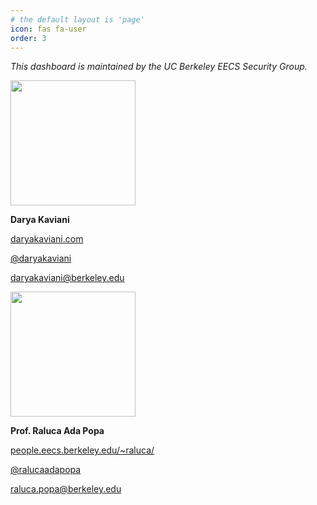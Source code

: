 ```yaml
---
# the default layout is 'page'
icon: fas fa-user
order: 3
---
```


*This dashboard is maintained by the UC Berkeley EECS Security Group.*

<div style="text-align: left;">
  <img src="https://deploy-mpc.notion.site/image/https%3A%2F%2Fs3-us-west-2.amazonaws.com%2Fsecure.notion-static.com%2F024f6b71-1a44-41bb-b917-2bb9bc015ef4%2FIMG_4332_copy.jpg?id=84cb4de7-166c-47cb-aa57-026b07d6aa1e&table=block&spaceId=85d84701-7672-4213-b7b6-d2de90f117b7&width=2000&userId=&cache=v2" width="200">
</div>


**Darya Kaviani**

[daryakaviani.com](http://daryakaviani.com)

[@daryakaviani](http://twitter.com/daryakaviani)

[daryakaviani@berkeley.edu](mailto:daryakaviani@berkeley.edu)

<div style="text-align: left;">
  <img src="https://deploy-mpc.notion.site/image/https%3A%2F%2Fs3-us-west-2.amazonaws.com%2Fsecure.notion-static.com%2F4072daea-2ff2-4b93-bfdf-323f47629498%2FRalucaInOffice_Large.jpeg?id=f6ce696f-450f-48be-8638-e127934bd071&table=block&spaceId=85d84701-7672-4213-b7b6-d2de90f117b7&width=2000&userId=&cache=v2" width="200">
</div>

**Prof. Raluca Ada Popa**

[people.eecs.berkeley.edu/~raluca/](https://people.eecs.berkeley.edu/~raluca/)

[@ralucaadapopa](http://twitter.com/ralucaadapopa)

[raluca.popa@berkeley.edu](mailto:raluca.popa@berkeley.edu)